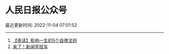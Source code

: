# 人民日报公众号

最近更新时间: 2022-11-04 07:01:52

--- 
1. [【夜读】影响一生的5个自律法则](https://mp.weixin.qq.com/s/_5nbKx4kb-BGU2321VbkBQ) 
2. [来了！新闻早班车](https://mp.weixin.qq.com/s/POGL9zaZcf7IYqfVDcAFWg) 
